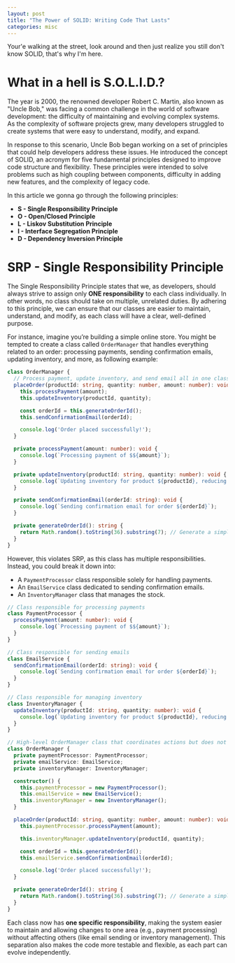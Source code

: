 ```yaml
---
layout: post
title: "The Power of SOLID: Writing Code That Lasts"
categories: misc
---
```


Your'e walking at the street, look around and then just realize you still don't know SOLID, that's why I'm here.

# What in a hell is S.O.L.I.D.?

The year is 2000, the renowned developer Robert C. Martin, also known as "Uncle Bob," was facing a common challenge in the world of software development: the difficulty of maintaining and evolving complex systems. As the complexity of software projects grew, many developers struggled to create systems that were easy to understand, modify, and expand.

In response to this scenario, Uncle Bob began working on a set of principles that could help developers address these issues. He introduced the concept of SOLID, an acronym for five fundamental principles designed to improve code structure and flexibility. These principles were intended to solve problems such as high coupling between components, difficulty in adding new features, and the complexity of legacy code.

In this article we gonna go through the following principles:

- **S - Single Responsibility Principle**
- **O - Open/Closed Principle**
- **L - Liskov Substitution Principle**
- **I - Interface Segregation Principle**
- **D - Dependency Inversion Principle**

# SRP - Single Responsibility Principle

The Single Responsibility Principle states that we, as developers, should always strive to assign only **ONE responsibility** to each class individually. In other words, no class should take on multiple, unrelated duties. By adhering to this principle, we can ensure that our classes are easier to maintain, understand, and modify, as each class will have a clear, well-defined purpose.

For instance, imagine you’re building a simple online store. You might be tempted to create a class called `OrderManager` that handles everything related to an order: processing payments, sending confirmation emails, updating inventory, and more, as following example:

```typescript
class OrderManager {
  // Process payment, update inventory, and send email all in one class
  placeOrder(productId: string, quantity: number, amount: number): void {
    this.processPayment(amount);
    this.updateInventory(productId, quantity);

    const orderId = this.generateOrderId();
    this.sendConfirmationEmail(orderId);

    console.log('Order placed successfully!');
  }

  private processPayment(amount: number): void {
    console.log(`Processing payment of $${amount}`);
  }

  private updateInventory(productId: string, quantity: number): void {
    console.log(`Updating inventory for product ${productId}, reducing by ${quantity}`);
  }

  private sendConfirmationEmail(orderId: string): void {
    console.log(`Sending confirmation email for order ${orderId}`);
  }

  private generateOrderId(): string {
    return Math.random().toString(36).substring(7); // Generate a simple order ID
  }
}
```

However, this violates SRP, as this class has multiple responsibilities. Instead, you could break it down into:

- A `PaymentProcessor` class responsible solely for handling payments.
- An `EmailService` class dedicated to sending confirmation emails.
- An `InventoryManager` class that manages the stock.

```typescript
// Class responsible for processing payments
class PaymentProcessor {
  processPayment(amount: number): void {
    console.log(`Processing payment of $${amount}`);
  }
}

// Class responsible for sending emails
class EmailService {
  sendConfirmationEmail(orderId: string): void {
    console.log(`Sending confirmation email for order ${orderId}`);
  }
}

// Class responsible for managing inventory
class InventoryManager {
  updateInventory(productId: string, quantity: number): void {
    console.log(`Updating inventory for product ${productId}, reducing by ${quantity}`);
  }
}

// High-level OrderManager class that coordinates actions but does not perform them
class OrderManager {
  private paymentProcessor: PaymentProcessor;
  private emailService: EmailService;
  private inventoryManager: InventoryManager;

  constructor() {
    this.paymentProcessor = new PaymentProcessor();
    this.emailService = new EmailService();
    this.inventoryManager = new InventoryManager();
  }

  placeOrder(productId: string, quantity: number, amount: number): void {
    this.paymentProcessor.processPayment(amount);

    this.inventoryManager.updateInventory(productId, quantity);

    const orderId = this.generateOrderId();
    this.emailService.sendConfirmationEmail(orderId);

    console.log('Order placed successfully!');
  }

  private generateOrderId(): string {
    return Math.random().toString(36).substring(7); // Generate a simple order ID
  }
}
```

Each class now has **one specific responsibility**, making the system easier to maintain and allowing changes to one area (e.g., payment processing) without affecting others (like email sending or inventory management). This separation also makes the code more testable and flexible, as each part can evolve independently.


